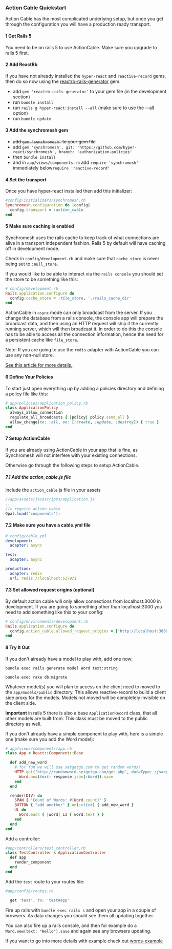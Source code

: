 ### Action Cable Quickstart

Action Cable has the most complicated underlying setup, but once you get through the configuration you will have a production ready transport.

#### 1 Get Rails 5

You need to be on rails 5 to use ActionCable.  Make sure you upgrade to rails 5 first.

#### 2 Add ReactRb

If you have not already installed the `hyper-react` and `reactive-record` gems, then do so now using the [reactrb-rails-generator](https://github.com/hyper-react/reactrb-rails-generator) gem.

- add `gem 'reactrb-rails-generator'` to your gem file (in the development section)
- run `bundle install`
- run `rails g hyper-react:install --all` (make sure to use the --all option)
- run `bundle update`

#### 3 Add the synchromesh gem

- ~~add `gem 'synchromesh'` to your gem file~~  
- add `gem 'synchromesh', git: 'https://github.com/hyper-react/synchromesh', branch: 'authorization-policies'`
- then `bundle install`  
- and in `app/views/components.rb` add `require 'synchromesh'`  
 immediately below`require 'reactive-record'`

#### 4 Set the transport

Once you have hyper-react installed then add this initializer:
```ruby
#config/initializers/synchromesh.rb
Synchromesh.configuration do |config|
  config.transport = :action_cable
end
```

#### 5 Make sure caching is enabled

Synchromesh uses the rails cache to keep track of what connections are alive in a transport independent fashion.  Rails 5 by default will have caching off in development mode.

Check in `config/development.rb` and make sure that `cache_store` is never being set to `:null_store`.  

If you would like to be able to interact via
the `rails console` you should set the store to be something like this:

```ruby
# config/development.rb
Rails.application.configure do
  config.cache_store = :file_store, './rails_cache_dir'
end
```

ActionCable in `async` mode can only broadcast from the server.  If you change the database from a rails console, the console app will prepare the broadcast data, and then using an HTTP request will ship it the currently running server, which will then broadcast it.  In order to do this the console has to be able to access all the connection information, hence the need for a persistent cache like `file_store`.

Note:  If you are going to use the `redis` adapter with ActionCable you can use any non-null store.

[See this article for more details.](http://blog.bigbinary.com/2016/01/25/caching-in-development-environment-in-rails5.html)

#### 6 Define Your Policies

To start just open everything up by adding a policies directory and defining a policy file like this:

```ruby
# app/policies/application_policy.rb
class ApplicationPolicy
  always_allow_connection
  regulate_all_broadcasts { |policy| policy.send_all }
  allow_change(to: :all, on: [:create, :update, :destroy]) { true }
end
```

#### 7 Setup ActionCable

If you are already using ActionCable in your app that is fine, as Synchromesh will not interfere with your existing connections.

Otherwise go through the following steps to setup ActionCable.

##### 7.1 Add the action_cable.js file

Include the `action_cable` js file in your assets

```javascript
//app/assets/javascripts/application.js
...
//= require action_cable
Opal.load('components');
```

#### 7.2 Make sure you have a cable.yml file

```yml
# config/cable.yml
development:
  adapter: async

test:
  adapter: async

production:
  adapter: redis
  url: redis://localhost:6379/1
```

#### 7.3 Set allowed request origins (optional)

By default action cable will only allow connections from localhost:3000 in development.  If you are going to something other than localhost:3000 you need to add something like this to your config:

```ruby
# config/environments/development.rb
Rails.application.configure do
  config.action_cable.allowed_request_origins = ['http://localhost:3000', 'http://localhost:4000']
end
```

#### 8 Try It Out  

If you don't already have a model to play with,  add one now:

`bundle exec rails generate model Word text:string`

`bundle exec rake db:migrate`

Whatever model(s) you will plan to access on the client need to moved to the `app/models/public` directory.  This allows reactive-record to build a client side proxy for the models.  Models not moved will be completely invisible on the client side.

**Important** in rails 5 there is also a base `ApplicationRecord` class, that all other models are built from.  This class must be moved to the public directory as well.

If you don't already have a simple component to play with,  here is a simple one (make sure you add the Word model):

```ruby
# app/views/components/app.rb
class App < React::Component::Base

  def add_new_word
    # for fun we will use setgetgo.com to get random words!
    HTTP.get("http://randomword.setgetgo.com/get.php", dataType: :jsonp) do |response|
      Word.new(text: response.json[:Word]).save
    end
  end

  render(DIV) do
    SPAN { "Count of Words: #{Word.count}" }
    BUTTON { "add another" }.on(:click) { add_new_word }
    UL do
      Word.each { |word| LI { word.text } }
    end
  end
end
```

Add a controller:

```ruby
#app/controllers/test_controller.rb
class TestController < ApplicationController
  def app
    render_component
  end
end
```

Add the `test` route to your routes file:

```ruby
#app/config/routes.rb

  get 'test', to: 'test#app'

```

Fire up rails with `bundle exec rails s` and open your app in a couple of browsers.  As data changes you should see them all updating together.

You can also fire up a rails console, and then for example do a `Word.new(text: "Hello").save` and again see any browsers updating.

If you want to go into more details with example check out [words-example](/docs/words-example.md)
